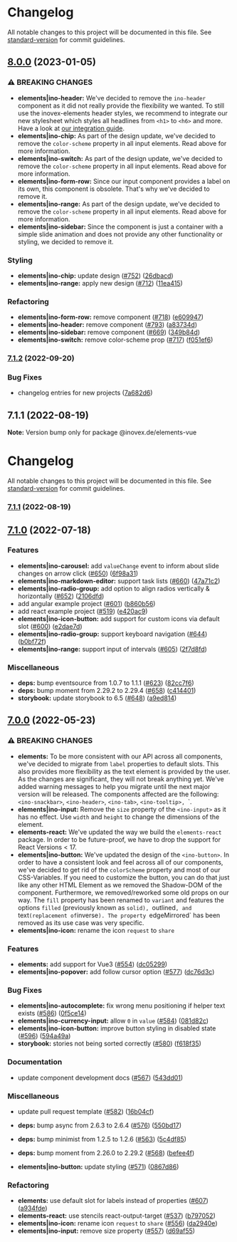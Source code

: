 # Changelog

All notable changes to this project will be documented in this file. See [standard-version](https://github.com/conventional-changelog/standard-version) for commit guidelines.

## [8.0.0](https://github.com/inovex/elements/compare/v7.1.2...v8.0.0) (2023-01-05)


### ⚠ BREAKING CHANGES

* **elements|ino-header:** We've decided to remove the `ino-header` component as it did not really provide the flexibility we wanted. To still use the inovex-elements header styles, we recommend to integrate our new stylesheet which styles all headlines from `<h1>` to `<h6>` and more. Have a look at [our integration guide](https://elements.inovex.de/version/v8.0.0/?path=/docs/docs-stylesheet--page).
* **elements|ino-chip:** As part of the design update, we've decided to remove the `color-scheme` property in all input elements. Read above for more information.
* **elements|ino-switch:** As part of the design update, we've decided to remove the `color-scheme` property in all input elements. Read above for more information.
* **elements|ino-form-row:** Since our input component provides a label on its own, this component is obsolete. That's why we've decided to remove it.
* **elements|ino-range:** As part of the design update, we've decided to remove the `color-scheme` property in all input elements. Read above for more information.
* **elements|ino-sidebar:** Since the component is just a container with a simple slide animation and does not provide any other functionality or styling, we decided to remove it.

### Styling

* **elements|ino-chip:** update design ([#752](https://github.com/inovex/elements/issues/752)) ([26dbacd](https://github.com/inovex/elements/commit/26dbacd7cfd7d829d7ef5087b919c00c1a003455))
* **elements|ino-range:** apply new design ([#712](https://github.com/inovex/elements/issues/712)) ([11ea415](https://github.com/inovex/elements/commit/11ea4155f33fa895222afab3dd1275ff434f4ab9))


### Refactoring

* **elements|ino-form-row:** remove component ([#718](https://github.com/inovex/elements/issues/718)) ([e609947](https://github.com/inovex/elements/commit/e609947e67e6c2dd634c618f7afae0e0cfcc4355))
* **elements|ino-header:** remove component ([#793](https://github.com/inovex/elements/issues/793)) ([a83734d](https://github.com/inovex/elements/commit/a83734de27ee64f459b14d0a08b487aab07c38ae))
* **elements|ino-sidebar:** remove component ([#669](https://github.com/inovex/elements/issues/669)) ([349b84d](https://github.com/inovex/elements/commit/349b84d3ef329174f0bdcf4acbe357b63982eb22))
* **elements|ino-switch:** remove color-scheme prop ([#717](https://github.com/inovex/elements/issues/717)) ([f051ef6](https://github.com/inovex/elements/commit/f051ef6f88b19578f3fa7eadcea2e8e04e9aca4a))

### [7.1.2](https://github.com/inovex/elements/compare/v7.1.1...v7.1.2) (2022-09-20)


### Bug Fixes

* changelog entries for new projects ([7a682d6](https://github.com/inovex/elements/commit/7a682d68d8170d11a733bda6283d68c1f0b3a1bf))

## 7.1.1 (2022-08-19)

**Note:** Version bump only for package @inovex.de/elements-vue





# Changelog

All notable changes to this project will be documented in this file. See [standard-version](https://github.com/conventional-changelog/standard-version) for commit guidelines.

### [7.1.1](https://github.com/inovex/elements/compare/v7.1.0...v7.1.1) (2022-08-19)

## [7.1.0](https://github.com/inovex/elements/compare/v7.0.0...v7.1.0) (2022-07-18)


### Features

* **elements|ino-carousel:** add `valueChange` event to inform about slide changes on arrow click ([#650](https://github.com/inovex/elements/issues/650)) ([6f98a31](https://github.com/inovex/elements/commit/6f98a317294c9789d5fed72e9210d5f2adf5dacf))
* **elements|ino-markdown-editor:** support task lists ([#660](https://github.com/inovex/elements/issues/660)) ([47a71c2](https://github.com/inovex/elements/commit/47a71c25faea9042987706badb5f00e36d021d53))
* **elements|ino-radio-group:** add option to align radios vertically & horizontally ([#652](https://github.com/inovex/elements/issues/652)) ([2106dfd](https://github.com/inovex/elements/commit/2106dfdd85abd0a93b3325eb82216bddd1e4ea2b))
* add angular example project ([#601](https://github.com/inovex/elements/issues/601)) ([b860b56](https://github.com/inovex/elements/commit/b860b56b4e7c37ccd55481e14889242d694cb8b5))
* add react example project ([#519](https://github.com/inovex/elements/issues/519)) ([e420ac9](https://github.com/inovex/elements/commit/e420ac9796f982960f1d6ab19000f9701f918b67))
* **elements|ino-icon-button:** add support for custom icons via default slot ([#600](https://github.com/inovex/elements/issues/600)) ([e2dae7d](https://github.com/inovex/elements/commit/e2dae7dd8b03664d07c7535f573b33cd4075f933))
* **elements|ino-radio-group:** support keyboard navigation ([#644](https://github.com/inovex/elements/issues/644)) ([b0bf72f](https://github.com/inovex/elements/commit/b0bf72f860fed2bb64d3d7c6589737a01bb59f2b))
* **elements|ino-range:** support input of intervals ([#605](https://github.com/inovex/elements/issues/605)) ([2f7d8fd](https://github.com/inovex/elements/commit/2f7d8fdb42fab55402adc8913502046a4e043453))


### Miscellaneous

* **deps:** bump eventsource from 1.0.7 to 1.1.1 ([#623](https://github.com/inovex/elements/issues/623)) ([82cc7f6](https://github.com/inovex/elements/commit/82cc7f6d953bd68ecc8237c5f2aefa6053888315))
* **deps:** bump moment from 2.29.2 to 2.29.4 ([#658](https://github.com/inovex/elements/issues/658)) ([c414401](https://github.com/inovex/elements/commit/c4144019c597619b5383decee32f8c90459f889a))
* **storybook:** update storybook to 6.5 ([#648](https://github.com/inovex/elements/issues/648)) ([a9ed814](https://github.com/inovex/elements/commit/a9ed814aa1434614492c1b406fab91d38c51da74))

## [7.0.0](https://github.com/inovex/elements/compare/v6.2.0...v7.0.0) (2022-05-23)


### ⚠ BREAKING CHANGES

* **elements:** To be more consistent with our API across all components, we've decided to migrate from `label` properties to default slots. This also provides more flexibility as the text element is provided by the user. As the changes are significant, they will not break anything yet. We've added warning messages to help you migrate until the next major version will be released. The components affected are the following: `<ino-snackbar>`, `<ino-header>`, `<ino-tab>`, `<ino-tooltip>, `<ino-chip>`.
* **elements|ino-input:** Remove the `size` property of the `<ino-input>` as it has no effect. Use `width` and `height` to change the dimensions of the element.
* **elements-react:** We've updated the way we build the `elements-react` package. In order to be future-proof, we have to drop the support for React Versions < 17.
* **elements|ino-button:** We've updated the design of the `<ino-button>`. In order to have a consistent look and feel across all of our components, we've decided to get rid of the `colorScheme` property and most of our CSS-Variables. If you need to customize the button, you can do that just like any other HTML Element as we removed the Shadow-DOM of the component. Furthermore, we removed/reworked some old props on our way. The `fill` property has been renamed to `variant` and features the options `filled` (previously known as `solid), `outlined`, and `text` (replacement of `inverse`). The property `edgeMirrored` has been removed as its use case was very specific.
* **elements|ino-icon:** rename the icon `request` to `share`

### Features

* **elements:** add support for Vue3 ([#554](https://github.com/inovex/elements/issues/554)) ([dc05299](https://github.com/inovex/elements/commit/dc05299dce07fdfce73192969e863cb0c4a123cb))
* **elements|ino-popover:** add follow cursor option ([#577](https://github.com/inovex/elements/issues/577)) ([dc76d3c](https://github.com/inovex/elements/commit/dc76d3c942f00deed72af15e3a2619f65d420cae))


### Bug Fixes

* **elements|ino-autocomplete:** fix wrong menu positioning if helper text exists ([#586](https://github.com/inovex/elements/issues/586)) ([0f5ce14](https://github.com/inovex/elements/commit/0f5ce147b03af7035703d4e183d421e5bbc87f26))
* **elements|ino-currency-input:** allow `0` in `value` ([#584](https://github.com/inovex/elements/issues/584)) ([081d82c](https://github.com/inovex/elements/commit/081d82c71b3b4812b343d4cd9cb34aaa15057f0b))
* **elements|ino-icon-button:** improve button styling in disabled state ([#596](https://github.com/inovex/elements/issues/596)) ([594a49a](https://github.com/inovex/elements/commit/594a49aaedae5cbfdabea84bc8b3b113804bcb2e))
* **storybook:** stories not being sorted correctly ([#580](https://github.com/inovex/elements/issues/580)) ([f618f35](https://github.com/inovex/elements/commit/f618f359e76175f451cc95d4fb8fdbfabf7e7db0))


### Documentation

* update component development docs ([#567](https://github.com/inovex/elements/issues/567)) ([543dd01](https://github.com/inovex/elements/commit/543dd0103a7486fa8a763884cafdac7d6798c658))


### Miscellaneous

* update pull request template ([#582](https://github.com/inovex/elements/issues/582)) ([16b04cf](https://github.com/inovex/elements/commit/16b04cfb9f4e11912bfd7407072a468a7b392a24))
* **deps:** bump async from 2.6.3 to 2.6.4 ([#576](https://github.com/inovex/elements/issues/576)) ([550bd17](https://github.com/inovex/elements/commit/550bd17f5fc0c4d3ca9487bf2eb1730d9e44f2b4))
* **deps:** bump minimist from 1.2.5 to 1.2.6 ([#563](https://github.com/inovex/elements/issues/563)) ([5c4df85](https://github.com/inovex/elements/commit/5c4df858f75271c4ed04dd0b09abfd6b5977d940))
* **deps:** bump moment from 2.26.0 to 2.29.2 ([#568](https://github.com/inovex/elements/issues/568)) ([befee4f](https://github.com/inovex/elements/commit/befee4fec89d428a856db00e53ab719d9351c2c9))


* **elements|ino-button:** update styling ([#571](https://github.com/inovex/elements/issues/571)) ([0867d86](https://github.com/inovex/elements/commit/0867d86f095e3f13e91aef2362f25c97cdb8453a))


### Refactoring

* **elements:** use default slot for labels instead of properties ([#607](https://github.com/inovex/elements/issues/607)) ([a934fde](https://github.com/inovex/elements/commit/a934fde471ab8ff778d7ddbfa216f1313dc76183))
* **elements-react:** use stencils react-output-target ([#537](https://github.com/inovex/elements/issues/537)) ([b797052](https://github.com/inovex/elements/commit/b7970520d9da7d055ffa5ec608f68871de2eb471))
* **elements|ino-icon:** rename icon `request` to `share` ([#556](https://github.com/inovex/elements/issues/556)) ([da2940e](https://github.com/inovex/elements/commit/da2940ea547b69d5596314da00e880358b08b821))
* **elements|ino-input:** remove size property ([#557](https://github.com/inovex/elements/issues/557)) ([d69af55](https://github.com/inovex/elements/commit/d69af5529134ec3d0b697635cae224e30b01cbca))
